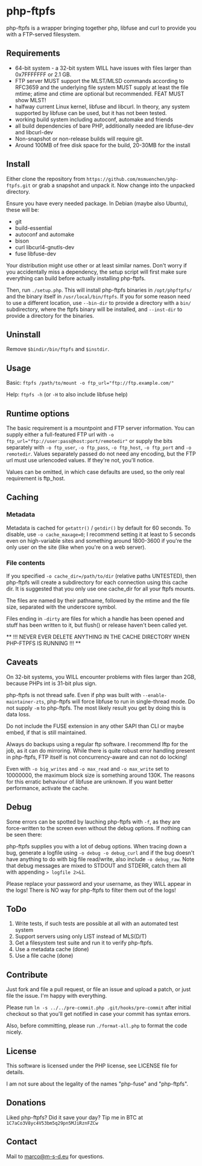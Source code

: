 # php-ftpfs
php-ftpfs is a wrapper bringing together php, libfuse and curl to provide
you with a FTP-served filesystem.

## Requirements
* 64-bit system - a 32-bit system WILL have issues with files larger than
  0x7FFFFFFF or 2.1 GB.
* FTP server MUST support the MLST/MLSD commands according to RFC3659 and
  the underlying file system MUST supply at least the file mtime; atime and
  ctime are optional but recommended. FEAT MUST show MLST!
* halfway current Linux kernel, libfuse and libcurl. In theory, any system
  supported by libfuse can be used, but it has not been tested.
* working build system including autoconf, automake and friends
* all build dependencies of bare PHP, additionally needed are libfuse-dev and
  libcurl-dev
* Non-snapshot or non-release builds will require git.
* Around 100MB of free disk space for the build, 20-30MB for the install

## Install
Either clone the repository from `https://github.com/msmuenchen/php-ftpfs.git`
or grab a snapshot and unpack it. Now change into the unpacked directory.

Ensure you have every needed package. In Debian (maybe also Ubuntu), these will be:
* git
* build-essential
* autoconf and automake
* bison
* curl libcurl4-gnutls-dev
* fuse libfuse-dev

Your distribution might use other or at least similar names. Don't worry if you
accidentally miss a dependency, the setup script will first make sure everything
can build before actually installing php-ftpfs.

Then, run `./setup.php`. This will install php-ftpfs binaries in `/opt/phpftpfs/`
and the binary itself in `/usr/local/bin/ftpfs`. If you for some reason need to
use a different location, use `--bin-dir` to provide a directory with a `bin/`
subdirectory, where the ftpfs binary will be installed, and `--inst-dir` to
provide a directory for the binaries.

## Uninstall
Remove `$bindir/bin/ftpfs` and `$instdir`.

## Usage
Basic: `ftpfs /path/to/mount -o ftp_url="ftp://ftp.example.com/"`

Help: `ftpfs -h` (or `-H` to also include libfuse help)

## Runtime options
The basic requirement is a mountpoint and FTP server information. You can
supply either a full-featured FTP url with `-o
ftp_url="ftp://user:pass@host:port/remotedir"` or supply the bits separately
with `-o ftp_user`, `-o ftp_pass`, `-o ftp_host`, `-o ftp_port` and `-o remotedir`. Values
separately passed do not need any encoding, but the FTP url must use
urlencoded values. If they're not, you'll notice.

Values can be omitted, in which case defaults are used, so the only real
requirement is ftp_host. 

## Caching
### Metadata
Metadata is cached for `getattr()` / `getdir()` by default for 60 seconds. To
disable, use `-o cache_maxage=0`; I recommend setting it at least to 5 seconds
even on high-variable sites and something around 1800-3600 if you're the only
user on the site (like when you're on a web server).

### File contents
If you specified `-o cache_dir=/path/to/dir` (relative paths UNTESTED), then
php-ftpfs will create a subdirectory for each connection using this cache dir.
It is suggested that you only use one cache_dir for all your ftpfs mounts.

The files are named by their pathname, followed by the mtime and the file size,
separated with the underscore symbol.

Files ending in `-dirty` are files for which a handle has been opened and stuff
has been written to it, but flush() or release haven't been called yet.

** !!! NEVER EVER DELETE ANYTHING IN THE CACHE DIRECTORY WHEN PHP-FTPFS IS RUNNING !!! **

## Caveats
On 32-bit systems, you WILL encounter problems with files larger than 2GB,
because PHPs int is 31-bit plus sign.

php-ftpfs is not thread safe. Even if php was built with
`--enable-maintainer-zts`, php-ftpfs will force libfuse to run in
single-thread mode. Do not supply `-m` to php-ftpfs. The most likely result
you get by doing this is data loss.

Do not include the FUSE extension in any other SAPI than CLI or maybe embed,
if that is still maintained.

Always do backups using a regular ftp software. I recommend lftp for the
job, as it can do mirroring. While there is quite robust error handling
present in php-ftpfs, FTP itself is not concurrency-aware and can not do
locking!

Even with `-o big_writes` and `-o max_read` and `-o max_write` set to 10000000,
the maximum block size is something around 130K. The reasons for this
erratic behaviour of libfuse are unknown. If you want better performance,
activate the cache.

## Debug
Some errors can be spotted by lauching php-ftpfs with `-f`, as they are
force-written to the screen even without the debug options. If nothing can
be seen there:

php-ftpfs supplies you with a lot of debug options. When tracing down a bug,
generate a logfile using `-o debug -o debug_curl` and if the bug doesn't have
anything to do with big file read/write, also include `-o debug_raw`. Note
that debug messages are mixed to STDOUT and STDERR, catch them all with
appending `> logfile 2>&1`.

Please replace your password and your username, as they WILL appear in the
logs! There is NO way for php-ftpfs to filter them out of the logs!

## ToDo
1. Write tests, if such tests are possible at all with an automated test system
2. Support servers using only LIST instead of MLS(D/T)
3. Get a filesystem test suite and run it to verify php-ftpfs.
4. Use a metadata cache (done)
5. Use a file cache (done)

## Contribute
Just fork and file a pull request, or file an issue and upload a patch, or just
file the issue. I'm happy with everything.

Please run `ln -s ../../pre-commit.php .git/hooks/pre-commit` after initial
checkout so that you'll get notified in case your commit has syntax errors.

Also, before committing, please run `./format-all.php` to format the code nicely.

## License
This software is licensed under the PHP license, see LICENSE file for details.

I am not sure about the legality of the names "php-fuse" and "php-ftpfs".

## Donations
Liked php-ftpfs? Did it save your day? Tip me in BTC at
`1C7aCo3V8yc4V53bm5q29pn5MJiRznFZCw`

## Contact
Mail to marco@m-s-d.eu for questions.
